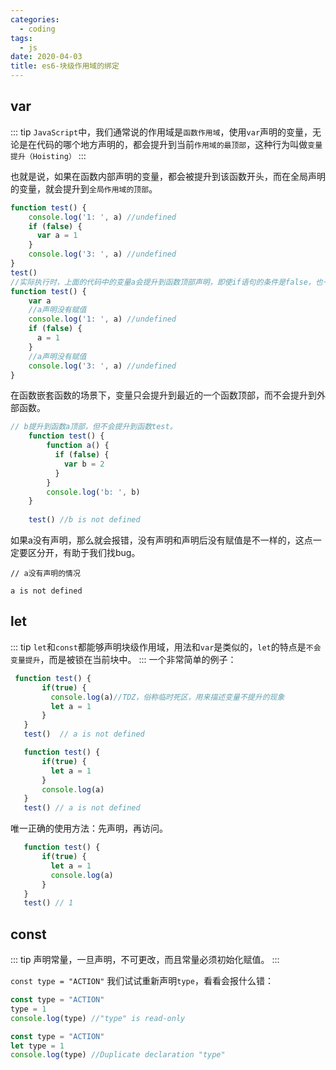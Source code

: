 ```yaml
---
categories:
  - coding
tags:
  - js
date: 2020-04-03
title: es6-块级作用域的绑定
---
```


## var

::: tip
`JavaScript`中，我们通常说的作用域是`函数作用域`，使用`var`声明的变量，无论是在代码的哪个地方声明的，都会提升到当前`作用域的最顶部`，这种行为叫做`变量提升（Hoisting）`
:::

也就是说，如果在函数内部声明的变量，都会被提升到该函数开头，而在全局声明的变量，就会提升到`全局作用域的顶部`。

``` javascript
function test() {
    console.log('1: ', a) //undefined
    if (false) {
      var a = 1
    }
    console.log('3: ', a) //undefined
}
test()
//实际执行时，上面的代码中的变量a会提升到函数顶部声明，即使if语句的条件是false，也一样不影响a变量提升。
function test() {
    var a
    //a声明没有赋值
    console.log('1: ', a) //undefined
    if (false) {
      a = 1
    }
    //a声明没有赋值
    console.log('3: ', a) //undefined
}
```

在函数嵌套函数的场景下，变量只会提升到最近的一个函数顶部，而不会提升到外部函数。

``` javascript
// b提升到函数a顶部，但不会提升到函数test。
    function test() {
        function a() {
          if (false) {
            var b = 2
          }
        }
        console.log('b: ', b)
    }
    
    test() //b is not defined
```

如果a没有声明，那么就会报错，没有声明和声明后没有赋值是不一样的，这点一定要区分开，有助于我们找bug。

``` javascirpt
// a没有声明的情况

a is not defined
```

## let

::: tip
`let`和`const`都能够声明块级作用域，用法和`var`是类似的，`let`的特点是`不会变量提升`，而是被锁在当前块中。
:::
 一个非常简单的例子：

 ``` javascript
  function test() {
        if(true) {
          console.log(a)//TDZ，俗称临时死区，用来描述变量不提升的现象
          let a = 1
        }
    }
    test()  // a is not defined

    function test() {
        if(true) {
          let a = 1
        }
        console.log(a)
    }    
    test() // a is not defined
 ```

 唯一正确的使用方法：先声明，再访问。

 ``` javascript
    function test() {
        if(true) {
          let a = 1
          console.log(a)
        }
    }
    test() // 1
 ```

 ## const

 ::: tip
声明常量，一旦声明，不可更改，而且常量必须初始化赋值。
 :::

`const type = "ACTION"` 我们试试重新声明`type`，看看会报什么错：
``` javascript
const type = "ACTION"
type = 1
console.log(type) //"type" is read-only

const type = "ACTION"
let type = 1
console.log(type) //Duplicate declaration "type"
```

